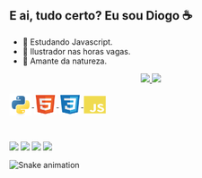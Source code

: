 
## E ai, tudo certo? Eu sou Diogo ☕

- 🌱 Estudando Javascript.
- 🎨 Ilustrador nas horas vagas.
- 🌿 Amante da natureza.

<div align="center">
  <a href="https://www.instagram.com/sirph0enix/">
  <img height="180em" src="https://github-readme-stats.vercel.app/api?username=Espiritolivr3&show_icons=true&theme=dracula&include_all_commits=true&count_private=true"/>
  <img height="180em" src="https://github-readme-stats.vercel.app/api/top-langs/?username=Espiritolivr3&layout=compact&langs_count=7&theme=dracula"/>
</div>
<div style="display: inline_block"><br />
  <img align="center" alt="Rafa-Python height="30" width="40" src="https://raw.githubusercontent.com/devicons/devicon/master/icons/python/python-original.svg">
    <img align="center" alt="Rafa-HTML" height="35" width="40" src="https://raw.githubusercontent.com/devicons/devicon/master/icons/html5/html5-original.svg">
    <img align="center" alt="Rafa-CSS" height="35" width="40" src="https://raw.githubusercontent.com/devicons/devicon/master/icons/css3/css3-original.svg">
    <img align="center" alt="Rafa-Js" height="32" width="40" src="https://raw.githubusercontent.com/devicons/devicon/master/icons/javascript/javascript-plain.svg">

##

<div><br /> 
  <a href="https://instagram.com/espiritolivr3" target="_blank"><img src="https://img.shields.io/badge/-Instagram-%23E4405F?style=for-the-badge&logo=instagram&logoColor=white" target="_blank"></a>
 <a href="https://discord.gg/wagxzStdcR" target="_blank"><img src="https://img.shields.io/badge/Discord-7289DA?style=for-the-badge&logo=discord&logoColor=white" target="_blank"></a> 
  <a href="https://www.tiktok.com/@animessencia" target="_blank"><img src="https://img.shields.io/badge/TikTok-000000?style=for-the-badge&logo=tiktok&logoColor=white" target="blank"></a>
  <a href="https://www.linkedin.com/in/diogo-pires-a7378b128" target="_blank"><img src="https://img.shields.io/badge/-LinkedIn-%230077B5?style=for-the-badge&logo=linkedin&logoColor=white" target="_blank"></a>
</div>

<div>

  ![Snake animation](https://github.com/Espiritolivr3/Espiritolivr3/blob/output/github-contribution-grid-snake.svg)
  
</div>
